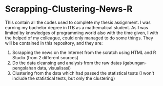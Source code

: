 # Scrapping-Clustering-News-R
This contain all the codes used to complete my thesis assignment. I was earning my bachelor degree in ITB as a mathematical student. As I was limited by knowledges of programming world also with the time given, I with the helped of my colleague, could only managed to do some things. They will be contained in this repository, and they are:
1. Scrapping the news on the Internet from the scratch using HTML and R Studio (from 2 different sources)
2. Do the data cleansing and analysis from the raw datas (gabungan-pengolahan data, visualisasi)
3. Clustering from the data which had passed the statistical tests (I won't include the statistical tests, but only the clustering)
